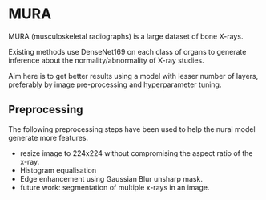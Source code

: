 # MURA
MURA (musculoskeletal radiographs) is a large dataset of bone X-rays.

Existing methods use DenseNet169 on each class of organs to generate inference about the normality/abnormality of X-ray studies.

Aim here is to get better results using a model with lesser number of layers, preferably by image pre-processing and hyperparameter tuning.

## Preprocessing

The following preprocessing steps have been used to help the nural model generate more features.

* resize image to 224x224 without compromising the aspect ratio of the x-ray.
* Histogram equalisation
* Edge enhancement using Gaussian Blur unsharp mask.
* future work: segmentation of multiple x-rays in an image.

